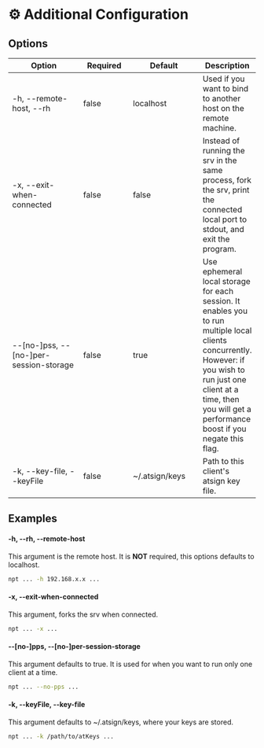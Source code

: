 # ⚙️ Additional Configuration

## Options

<table><thead><tr><th width="172">Option</th><th width="99" data-type="checkbox">Required</th><th width="143">Default</th><th>Description</th></tr></thead><tbody><tr><td>-h, --remote-host, --rh</td><td>false</td><td>localhost</td><td>Used if you want to bind to another host on the remote machine. </td></tr><tr><td>-x, --exit-when-connected</td><td>false</td><td>false</td><td>Instead of running the srv in the same process, fork the srv, print the connected local port to stdout, and exit the program.</td></tr><tr><td>--[no-]pss, --[no-]per-session-storage</td><td>false</td><td>true</td><td>Use ephemeral local storage for each session. It enables you to run multiple local clients concurrently. However: if you wish to run just one client at a time, then you will get a performance boost if you negate this flag.</td></tr><tr><td>-k, --key-file, --keyFile</td><td>false</td><td>~/.atsign/keys</td><td>Path to this client's atsign key file.</td></tr></tbody></table>

## Examples

#### -h, --rh, --remote-host&#x20;

This argument is the remote host. It is **NOT** required, this options defaults to localhost.&#x20;

```bash
npt ... -h 192.168.x.x ...
```

#### -x,  --exit-when-connected

This argument, forks the srv when connected.&#x20;

```bash
npt ... -x ...
```

#### --\[no-]pps,  --\[no-]per-session-storage

This argument defaults to true. It is used for when you want to run only one client at a time.

```bash
npt ... --no-pps ...
```

#### -k, --keyFile, --key-file

This argument defaults to \~/.atsign/keys, where your keys are stored.&#x20;

```bash
npt ... -k /path/to/atKeys ...
```
